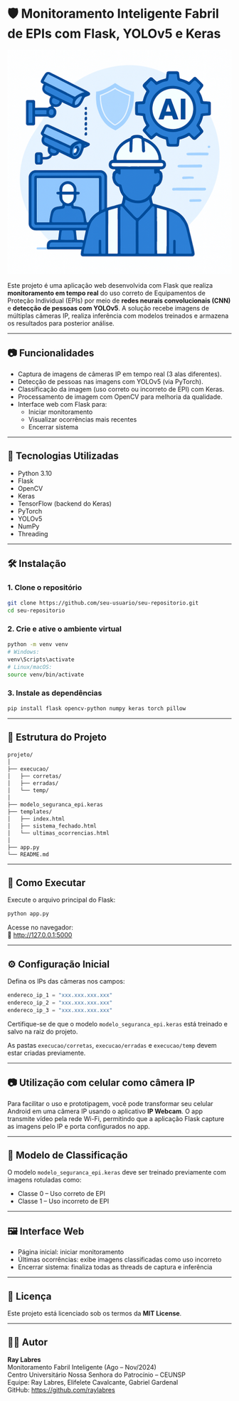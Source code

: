 # 🛡️ Monitoramento Inteligente Fabril de EPIs com Flask, YOLOv5 e Keras

![Ilustração do projeto](ilustracao.png)

Este projeto é uma aplicação web desenvolvida com Flask que realiza **monitoramento em tempo real** do uso correto de Equipamentos de Proteção Individual (EPIs) por meio de **redes neurais convolucionais (CNN)** e **detecção de pessoas com YOLOv5**. A solução recebe imagens de múltiplas câmeras IP, realiza inferência com modelos treinados e armazena os resultados para posterior análise.

---

## 📷 Funcionalidades

- Captura de imagens de câmeras IP em tempo real (3 alas diferentes).  
- Detecção de pessoas nas imagens com YOLOv5 (via PyTorch).  
- Classificação da imagem (uso correto ou incorreto de EPI) com Keras.  
- Processamento de imagem com OpenCV para melhoria da qualidade.  
- Interface web com Flask para:  
  - Iniciar monitoramento  
  - Visualizar ocorrências mais recentes  
  - Encerrar sistema  

---

## 🧠 Tecnologias Utilizadas

- Python 3.10  
- Flask  
- OpenCV  
- Keras  
- TensorFlow (backend do Keras)  
- PyTorch  
- YOLOv5  
- NumPy  
- Threading  

---

## 🛠️ Instalação

### 1. Clone o repositório

```bash
git clone https://github.com/seu-usuario/seu-repositorio.git
cd seu-repositorio
```

### 2. Crie e ative o ambiente virtual

```bash
python -m venv venv
# Windows:
venv\Scripts\activate
# Linux/macOS:
source venv/bin/activate
```

### 3. Instale as dependências

```bash
pip install flask opencv-python numpy keras torch pillow
```

---

## 📁 Estrutura do Projeto

```
projeto/
│
├── execucao/
│   ├── corretas/
│   ├── erradas/
│   └── temp/
│
├── modelo_seguranca_epi.keras
├── templates/
│   ├── index.html
│   ├── sistema_fechado.html
│   └── ultimas_ocorrencias.html
│
├── app.py
└── README.md
```

---

## 🚀 Como Executar

Execute o arquivo principal do Flask:

```bash
python app.py
```

Acesse no navegador:  
📍 http://127.0.0.1:5000

---

## ⚙️ Configuração Inicial

Defina os IPs das câmeras nos campos:

```python
endereco_ip_1 = "xxx.xxx.xxx.xxx"
endereco_ip_2 = "xxx.xxx.xxx.xxx"
endereco_ip_3 = "xxx.xxx.xxx.xxx"
```

Certifique-se de que o modelo `modelo_seguranca_epi.keras` está treinado e salvo na raiz do projeto.

As pastas `execucao/corretas`, `execucao/erradas` e `execucao/temp` devem estar criadas previamente.

---

## 📷 Utilização com celular como câmera IP

Para facilitar o uso e prototipagem, você pode transformar seu celular Android em uma câmera IP usando o aplicativo **IP Webcam**. O app transmite vídeo pela rede Wi-Fi, permitindo que a aplicação Flask capture as imagens pelo IP e porta configurados no app.

---

## 🧪 Modelo de Classificação

O modelo `modelo_seguranca_epi.keras` deve ser treinado previamente com imagens rotuladas como:

- Classe 0 – Uso correto de EPI  
- Classe 1 – Uso incorreto de EPI  

---

## 🖼️ Interface Web

- Página inicial: iniciar monitoramento  
- Últimas ocorrências: exibe imagens classificadas como uso incorreto  
- Encerrar sistema: finaliza todas as threads de captura e inferência  

---

## 📄 Licença

Este projeto está licenciado sob os termos da **MIT License**.

---

## 👨‍💻 Autor

**Ray Labres**  
Monitoramento Fabril Inteligente (Ago – Nov/2024)  
Centro Universitário Nossa Senhora do Patrocínio – CEUNSP  
Equipe: Ray Labres, Elifelete Cavalcante, Gabriel Gardenal  
GitHub: https://github.com/raylabres
